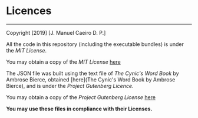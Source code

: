 # Licences
---

Copyright [2019] [J. Manuel Caeiro D. P.]

All the code in this repository (including the executable bundles) is under the _MIT License_.

You may obtain a copy of the _MIT License_ [here](https://opensource.org/licenses/MIT)


The JSON file was built using the text file of _The Cynic's Word Book_ by Ambrose Bierce, obtained [here](The Cynic's Word Book by Ambrose Bierce), and is under the _Project Gutenberg Licence_.

You may obtain a copy of the _Project Gutenberg License_ [here](https://www.gutenberg.org/wiki/Gutenberg%3AThe_Project_Gutenberg_License)


**You may use these files in compliance with their Licenses.**
